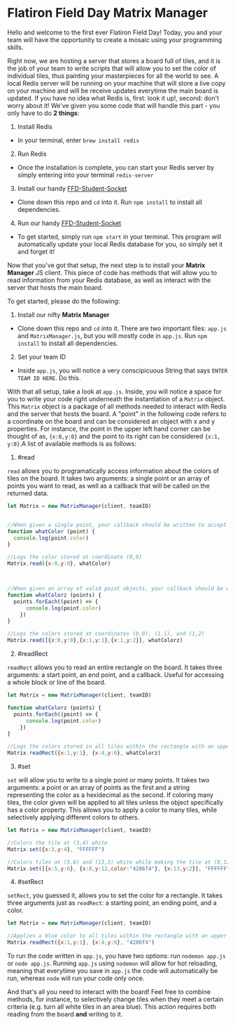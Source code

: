 # Flatiron Field Day Matrix Manager

Hello and welcome to the first ever Flatiron Field Day! Today, you and your team will have the opportunity to create a mosaic using your programming skills. 

Right now, we are hosting a server that stores a board full of tiles, and it is the job of your team to write scripts that will allow you to set the color of individual tiles, thus painting your masterpieces for all the world to see. A local Redis server will be running on your machine that will store a live copy on your machine and will be receive updates everytime the main board is updated. If you have no idea what Redis is, first: look it up!, second: don't worry about it! We've given you some code that will handle this part - you only have to do **2 things**:

1. Install Redis
* In your terminal, enter `brew install redis`

2. Run Redis
* Once the installation is complete, you can start your Redis server by simply entering into your terminal `redis-server`

3. Install our handy [FFD-Student-Socket](https://github.com/learn-co-curriculum/ffd-student-socket)
* Clone down this repo and `cd` into it. Run `npm install` to install all dependencies.

4. Run our handy [FFD-Student-Socket](https://github.com/learn-co-curriculum/ffd-student-socket) 
* To get started, simply run `npm start` in your terminal. This program will automatically update your local Redis database for you, so simply set it and forget it!


Now that you've got that setup, the next step is to install your **Matrix Manager** JS client. This piece of code has methods that will allow you to read information from your Redis database, as well as interact with the server that hosts the main board. 

To get started, please do the following:

1. Install our nifty **Matrix Manager**
* Clone down this repo and `cd` into it. There are two important files: `app.js` and `MatrixManager.js`, but you will mostly code in `app.js`. Run `npm install` to install all dependencies. 

2. Set your team ID
* Inside `app.js`, you will notice a very conscipicuous String that says `ENTER TEAM ID HERE`. Do this.


With that all setup, take a look at `app.js`. Inside, you will notice a space for you to write your code right underneath the instantiation of a `Matrix` object. This `Matrix` object is a package of all methods needed to interact with Redis and the server that hosts the board. A "point" in the following code refers to a coordinate on the board and can be considered an object with x and y properties. For instance, the point in the upper left hand corner can be thought of as, `{x:0,y:0}` and the point to its right can be considered `{x:1, y:0}`.A list of available methods is as follows:

1. #read

`read` allows you to programatically access information about the colors of tiles on the board. It takes two arguments: a single point or an array of points you want to read, as well as a callback that will be called on the returned data.

```javascript
let Matrix = new MatrixManager(client, teamID)


//When given a single point, your callback should be written to accept an object with x,y, and color properties
function whatColor (point) {
  console.log(point.color)
}

//Logs the color stored at coordinate (0,0)
Matrix.read({x:0,y:0}, whatColor) 



//When given an array of valid point objects, your callback should be written to accept an array of points
function whatColorz (points) {
  points.forEach((point) => {
      console.log(point.color)
    })
}

//Logs the colors stored at coordinates (0,0), (1,1), and (1,2)
Matrix.read([{x:0,y:0},{x:1,y:1},{x:1,y:2}], whatColorz)
```

2. #readRect

`readRect` allows you to read an entire rectangle on the board. It takes three arguments: a start point, an end point, and a callback. Useful for accessing a whole block or line of the board.

```javascript
let Matrix = new MatrixManager(client, teamID)

function whatColorz (points) {
  points.forEach((point) => {
      console.log(point.color)
    })
}

//Logs the colors stored in all tiles within the rectangle with an upper left corner at (1,1) and a lower right corner at (4,6)
Matrix.readRect({x:1,y:1}, {x:4,y:6}, whatColorz)
```

3. #set

`set` will allow you to write to a single point or many points. It takes two arguments: a point or an array of points as the first and a string representing the color as a hexidecimal as the second. If coloring many tiles, the color given will be applied to all tiles unless the object specifically has a color property. This allows you to apply a color to many tiles, while selectively applying different colors to others.

```javascript
let Matrix = new MatrixManager(client, teamID)

//Colors the tile at (3,4) white
Matrix.set({x:3,y:4}, "FFFFFF")

//Colors tiles at (5,6) and (13,2) white while making the tile at (8,12) blue.
Matrix.set([{x:5,y:6}, {x:8,y:12,color:"4286f4"}, {x:13,y:2}], "FFFFFF")

```

4. #setRect

`setRect`, you guessed it, allows you to set the color for a rectangle. It takes three arguments just as `readRect`: a starting point, an ending point, and a color.

```javascript
let Matrix = new MatrixManager(client, teamID)

//Applies a blue color to all tiles within the rectangle with an upper left corner at (1,1) and a lower right corner at (4,6)
Matrix.readRect({x:1,y:1}, {x:4,y:6}, "4286f4")

```


To run the code written in `app.js`, you have two options: run `nodemon app.js` or `node app.js`. Running `app.js` using `nodemon` will allow for hot reloading, meaning that everytime you save in `app.js` the code will automatically be run, whereas `node` will run your code only once.

And that's all you need to interact with the board! Feel free to combine methods, for instance, to selectively change tiles when they meet a certain criteria (e.g. turn all white tiles in an area blue). This action requires both reading from the board **and** writing to it. 
